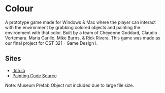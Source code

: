 # Colour

A prototype game made for Windows & Mac where the player can interact with the environment by grabbing colored objects and painting the environment with that color. Built by a team of Cheyenne Goddard, Claudio Vertemara, Maria Carillo, Mike Burns, & Rick Rivera. This game was made as our final project for CST 321 - Game Design I.

## Sites
- [Itch.io](https://cgoddard13.itch.io/colour)
- [Painting Code Source](https://github.com/lukakostic/UnySplat)

Note: Museum Prefab Object not included due to large file size.
